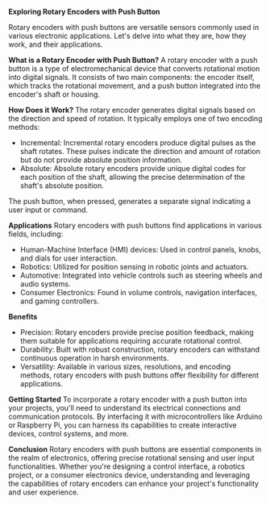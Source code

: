 **Exploring Rotary Encoders with Push Button**

Rotary encoders with push buttons are versatile sensors commonly used in various electronic applications. Let's delve into what they are, how they work, and their applications.

**What is a Rotary Encoder with Push Button?**
A rotary encoder with a push button is a type of electromechanical device that converts rotational motion into digital signals. It consists of two main components: the encoder itself, which tracks the rotational movement, and a push button integrated into the encoder's shaft or housing.

**How Does it Work?**
The rotary encoder generates digital signals based on the direction and speed of rotation. It typically employs one of two encoding methods:
- Incremental: Incremental rotary encoders produce digital pulses as the shaft rotates. These pulses indicate the direction and amount of rotation but do not provide absolute position information.
- Absolute: Absolute rotary encoders provide unique digital codes for each position of the shaft, allowing the precise determination of the shaft's absolute position.

The push button, when pressed, generates a separate signal indicating a user input or command.

**Applications**
Rotary encoders with push buttons find applications in various fields, including:
- Human-Machine Interface (HMI) devices: Used in control panels, knobs, and dials for user interaction.
- Robotics: Utilized for position sensing in robotic joints and actuators.
- Automotive: Integrated into vehicle controls such as steering wheels and audio systems.
- Consumer Electronics: Found in volume controls, navigation interfaces, and gaming controllers.

**Benefits**
- Precision: Rotary encoders provide precise position feedback, making them suitable for applications requiring accurate rotational control.
- Durability: Built with robust construction, rotary encoders can withstand continuous operation in harsh environments.
- Versatility: Available in various sizes, resolutions, and encoding methods, rotary encoders with push buttons offer flexibility for different applications.

**Getting Started**
To incorporate a rotary encoder with a push button into your projects, you'll need to understand its electrical connections and communication protocols. By interfacing it with microcontrollers like Arduino or Raspberry Pi, you can harness its capabilities to create interactive devices, control systems, and more.

**Conclusion**
Rotary encoders with push buttons are essential components in the realm of electronics, offering precise rotational sensing and user input functionalities. Whether you're designing a control interface, a robotics project, or a consumer electronics device, understanding and leveraging the capabilities of rotary encoders can enhance your project's functionality and user experience.